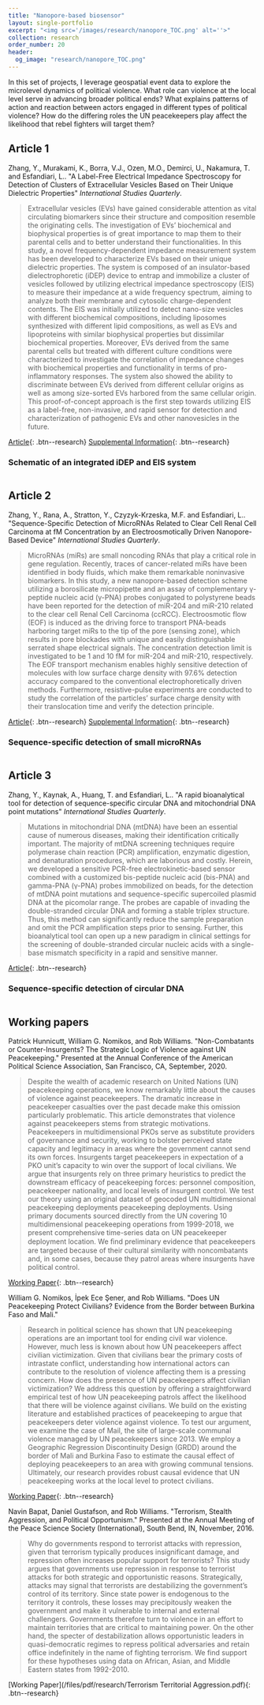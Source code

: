 ```yaml
---
title: "Nanopore-based biosensor"
layout: single-portfolio
excerpt: "<img src='/images/research/nanopore_TOC.png' alt=''>"
collection: research
order_number: 20
header: 
  og_image: "research/nanopore_TOC.png"
---
```


In this set of projects, I leverage geospatial event data to explore the microlevel dynamics of political violence. What role can violence at the local level serve in advancing broader political ends? What explains patterns of action and reaction between actors engaged in different types of political violence? How do the differing roles the UN peacekeepers play affect the likelihood that rebel fighters will target them?

## Article 1

Zhang, Y., Murakami, K., Borra, V.J., Ozen, M.O., Demirci, U., Nakamura, T. and Esfandiari, L.. "A Label-Free Electrical Impedance Spectroscopy for Detection of Clusters of Extracellular Vesicles Based on Their Unique Dielectric Properties" *International Studies Quarterly*.

> Extracellular vesicles (EVs) have gained considerable attention as vital circulating biomarkers since their structure and composition resemble the originating cells. The investigation of EVs’ biochemical and biophysical properties is of great importance to map them to their parental cells and to better understand their functionalities. In this study, a novel frequency-dependent impedance measurement system has been developed to characterize EVs based on their unique dielectric properties. The system is composed of an insulator-based dielectrophoretic (iDEP) device to entrap and immobilize a cluster of vesicles followed by utilizing electrical impedance spectroscopy (EIS) to measure their impedance at a wide frequency spectrum, aiming to analyze both their membrane and cytosolic charge-dependent contents. The EIS was initially utilized to detect nano-size vesicles with different biochemical compositions, including liposomes synthesized with different lipid compositions, as well as EVs and lipoproteins with similar biophysical properties but dissimilar biochemical properties. Moreover, EVs derived from the same parental cells but treated with different culture conditions were characterized to investigate the correlation of impedance changes with biochemical properties and functionality in terms of pro-inflammatory responses. The system also showed the ability to discriminate between EVs derived from different cellular origins as well as among size-sorted EVs harbored from the same cellular origin. This proof-of-concept approach is the first step towards utilizing EIS as a label-free, non-invasive, and rapid sensor for detection and characterization of pathogenic EVs and other nanovesicles in the future.

[Article](https://www.mdpi.com/2079-6374/12/2/104){: .btn--research} [Supplemental Information](https://www.mdpi.com/article/10.3390/bios12020104/s1){: .btn--research}

### Schematic of an integrated iDEP and EIS system 

<img src='/images/research/nanopore_iDEP.png' alt=''>

## Article 2

Zhang, Y., Rana, A., Stratton, Y., Czyzyk-Krzeska, M.F. and Esfandiari, L.. "Sequence-Specific Detection of MicroRNAs Related to Clear Cell Renal Cell Carcinoma at fM Concentration by an Electroosmotically Driven Nanopore-Based Device" *International Studies Quarterly*.

> MicroRNAs (miRs) are small noncoding RNAs that play a critical role in gene regulation. Recently, traces of cancer-related miRs have been identified in body fluids, which make them remarkable noninvasive biomarkers. In this study, a new nanopore-based detection scheme utilizing a borosilicate micropipette and an assay of complementary γ-peptide nucleic acid (γ-PNA) probes conjugated to polystyrene beads have been reported for the detection of miR-204 and miR-210 related to the clear cell Renal Cell Carcinoma (ccRCC). Electroosmotic flow (EOF) is induced as the driving force to transport PNA-beads harboring target miRs to the tip of the pore (sensing zone), which results in pore blockades with unique and easily distinguishable serrated shape electrical signals. The concentration detection limit is investigated to be 1 and 10 fM for miR-204 and miR-210, respectively. The EOF transport mechanism enables highly sensitive detection of molecules with low surface charge density with 97.6% detection accuracy compared to the conventional electrophoretically driven methods. Furthermore, resistive-pulse experiments are conducted to study the correlation of the particles’ surface charge density with their translocation time and verify the detection principle.

[Article](https://pubs.acs.org/doi/full/10.1021/acs.analchem.7b01944){: .btn--research} [Supplemental Information](https://pubs.acs.org/doi/abs/10.1021/acs.analchem.7b01944){: .btn--research}

### Sequence-specific detection of small microRNAs 

<img src='/images/research/nanopore_TOC.png' alt=''>

## Article 3

Zhang, Y., Kaynak, A., Huang, T. and Esfandiari, L.. "A rapid bioanalytical tool for detection of sequence-specific circular DNA and mitochondrial DNA point mutations" *International Studies Quarterly*.

> Mutations in mitochondrial DNA (mtDNA) have been an essential cause of numerous diseases, making their identification critically important. The majority of mtDNA screening techniques require polymerase chain reaction (PCR) amplification, enzymatic digestion, and denaturation procedures, which are laborious and costly. Herein, we developed a sensitive PCR-free electrokinetic-based sensor combined with a customized bis-peptide nucleic acid (bis-PNA) and gamma-PNA (γ-PNA) probes immobilized on beads, for the detection of mtDNA point mutations and sequence-specific supercoiled plasmid DNA at the picomolar range. The probes are capable of invading the double-stranded circular DNA and forming a stable triplex structure. Thus, this method can significantly reduce the sample preparation and omit the PCR amplification steps prior to sensing. Further, this bioanalytical tool can open up a new paradigm in clinical settings for the screening of double-stranded circular nucleic acids with a single-base mismatch specificity in a rapid and sensitive manner.

[Article](https://link.springer.com/article/10.1007/s00216-019-01683-8){: .btn--research} 

### Sequence-specific detection of circular DNA 

<img src='/images/research/nanopore_mtDNA.png' alt=''>

## Working papers

Patrick Hunnicutt, William G. Nomikos, and Rob Williams. "Non-Combatants or Counter-Insurgents? The Strategic Logic of Violence against UN Peacekeeping." Presented at the Annual Conference of the American Political Science Association, San Francisco, CA, September, 2020.

> Despite the wealth of academic research on United Nations (UN) peacekeeping operations, we know remarkably little about the causes of violence against peacekeepers. The dramatic increase in peacekeeper casualties over the past decade make this omission particularly problematic. This article demonstrates that violence against peacekeepers stems from strategic motivations. Peacekeepers in multidimensional PKOs serve as substitute providers of governance and security, working to bolster perceived state capacity and legitimacy in areas where the government cannot send its own forces. Insurgents target peacekeepers in expectation of a PKO unit’s capacity to win over the support of local civilians. We argue that insurgents rely on three primary heuristics to predict the downstream efficacy of peacekeeping forces: personnel composition, peacekeeper nationality, and local levels of insurgent control. We test our theory using an original dataset of geocoded UN multidimensional peacekeeping deployments peacekeeping deployments. Using primary documents sourced directly from the UN covering 10 multidimensional peacekeeping operations from 1999-2018, we present comprehensive time-series data on UN peacekeeper deployment location. We ﬁnd preliminary evidence that peacekeepers are targeted because of their cultural similarity with noncombatants and, in some cases, because they patrol areas where insurgents have political control.

[Working Paper](https://osf.io/ta96y/){: .btn--research}

William G. Nomikos, İpek Ece Şener, and Rob Williams. "Does UN Peacekeeping Protect Civilians? Evidence from the Border between Burkina Faso and Mali."

> Research in political science has shown that UN peacekeeping operations are an important tool for ending civil war violence. However, much less is known about how UN peacekeepers affect civilian victimization. Given that civilians bear the primary costs of intrastate conflict,  understanding how international actors can contribute to the resolution of violence affecting them is a pressing concern. How does the presence of UN peacekeepers affect civilian victimization? We address this question by offering a straightforward empirical test of how UN peacekeeping patrols affect the likelihood that there will be violence against civilians. We build on the existing literature and established practices of peacekeeping to argue that peacekeepers deter violence against violence. To test our argument, we examine the case of Mail, the site of large-scale communal violence managed by UN peacekeepers since  2013. We employ a Geographic Regression Discontinuity Design (GRDD) around the border of Mali and Burkina Faso to estimate the causal effect of deploying peacekeepers to an area with growing communal tensions. Ultimately, our research provides robust causal evidence that UN peacekeeping works at the local level to protect civilians.

[Working Paper](https://osf.io/preprints/socarxiv/5jmq4/){: .btn--research}

Navin Bapat, Daniel Gustafson, and Rob Williams. "Terrorism, Stealth Aggression, and Political Opportunism." Presented at the Annual Meeting of the Peace Science Society (International), South Bend, IN, November, 2016.

> Why do governments respond to terrorist attacks with repression, given that terrorism typically produces insignificant damage, and repression often increases popular support for terrorists? This study argues that governments use repression in response to terrorist attacks for both strategic and opportunistic reasons. Strategically, attacks may signal that terrorists are destabilizing the government’s control of its territory. Since state power is endogenous to the territory it controls, these losses may precipitously weaken the government and make it vulnerable to internal and external challengers. Governments therefore turn to violence in an effort to maintain territories that are critical to maintaining power. On the other hand, the specter of destabilization allows opportunistic leaders in quasi-democratic regimes to repress political adversaries and retain office indefinitely in the name of fighting terrorism. We find support for these hypotheses using data on African, Asian, and Middle Eastern states from 1992-2010.

[Working Paper](/files/pdf/research/Terrorism Territorial Aggression.pdf){: .btn--research}
